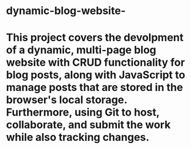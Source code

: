 # dynamic-blog-website-

# This project covers the devolpment of a dynamic, multi-page blog website with CRUD functionality for blog posts, along with JavaScript to manage posts that are stored in the browser's local storage. Furthermore, using Git to host, collaborate, and submit the work while also tracking changes.
